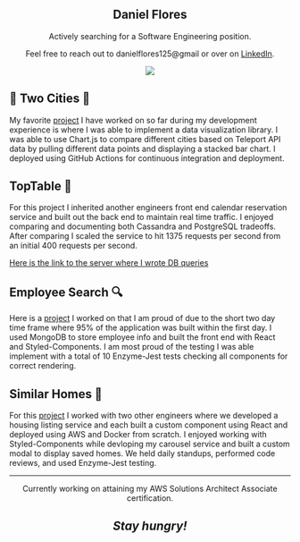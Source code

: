
<h2 align='center'>Daniel Flores</h2>
<p align='center'> Actively searching for a Software Engineering position. </p>
<p align='center'>Feel free to reach out to danielflores125@gmail or over on <a href="https://www.linkedin.com/in/daniel-flores-52367273/">LinkedIn</a>.</p>


<p align='center'>
  <img align='center' src="https://s4.gifyu.com/images/8d621f66f551b6a39072473d52280ff09f332a76b008f691.gif"></a>
</p>

<h2> 🌉 Two Cities 🌉</h2>

<p>
  My favorite <a href="https://github.com/dflores112/TwoCities">project</a> I have worked on so far during my development experience is where I was able to implement a data visualization library. I was able to use Chart.js to compare different cities based on Teleport API data by pulling different data points and displaying a stacked bar chart. I deployed using GitHub Actions for continuous integration and deployment.
</p>
<h2>TopTable 🥃 </h2>

<p>
  For this project I inherited another engineers front end calendar reservation service and built out the back end to maintain real time traffic. I enjoyed comparing and documenting both Cassandra and PostgreSQL tradeoffs. After comparing I scaled the service to hit 1375 requests per second from an initial 400 requests per second. 
</p>
<a href="https://github.com/dflores112/bookings-service/blob/master/server/app.js">Here is the link to the server where I wrote DB queries</a>
<h2> Employee Search 🔍</h2>

<p>
  Here is a <a href="https://github.com/dflores112/EmployeeSearch">project</a> I worked on that I am proud of due to the short two day time frame where 95% of the application was built within the first day. I used MongoDB to store employee info and built the front end with React and Styled-Components. I am most proud of the testing I was able implement with a total of 10 Enzyme-Jest tests checking all components for correct rendering. 
</p>
<h2>Similar Homes 🏡 </h2>

<p>
  For this <a href="https://github.com/dflores112/similarHomes">project</a> I worked with two other engineers where we developed a housing listing service and each built a custom component using React and deployed using AWS and Docker from scratch. I enjoyed working with Styled-Components while devloping my carousel service and built a custom modal to display saved homes. We held daily standups, performed code reviews, and used Enzyme-Jest testing.
</p>






---


<p align='center'> Currently working on attaining my AWS Solutions Architect Associate certification. </p>


<h2 align='center'><i>Stay hungry!</i></h2>
